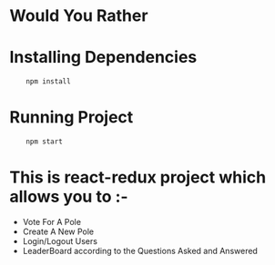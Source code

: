 # Would You Rather

# Installing Dependencies

```
    npm install
```

# Running Project

```
    npm start
```

# This is react-redux project which allows you to :-

- Vote For A Pole
- Create A New Pole
- Login/Logout Users
- LeaderBoard according to the Questions Asked and Answered
